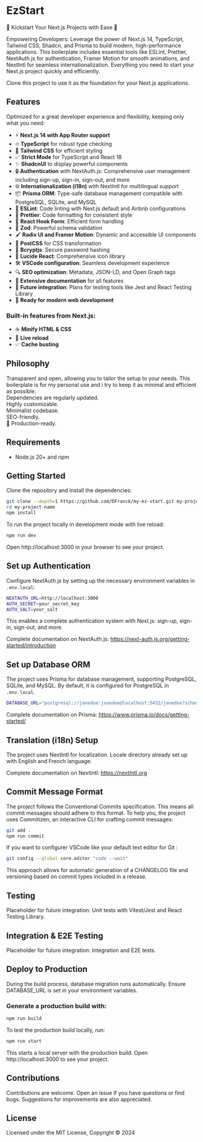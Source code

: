 # EzStart

🌟 Kickstart Your Next.js Projects with Ease 🌟

Empowering Developers: Leverage the power of Next.js 14, TypeScript, Tailwind CSS, Shadcn, and Prisma to build modern, high-performance applications. This boilerplate includes essential tools like ESLint, Prettier, NextAuth.js for authentication, Framer Motion for smooth animations, and NextIntl for seamless internationalization. Everything you need to start your Next.js project quickly and efficiently.

Clone this project to use it as the foundation for your Next.js applications.

## Features

Optimized for a great developer experience and flexibility, keeping only what you need:

- ⚡ **Next.js 14 with App Router support**
- 🔥 **TypeScript** for robust type checking
- 💎 **Tailwind CSS** for efficient styling
- ✅ **Strict Mode** for TypeScript and React 18
- ✨ **ShadcnUI** to display powerful components
- 🔒 **Authentication** with NextAuth.js: Comprehensive user management including sign-up, sign-in, sign-out, and more
- 🌐 **Internationalization (i18n)** with NextIntl for multilingual support
- 📦 **Prisma ORM**: Type-safe database management compatible with PostgreSQL, SQLite, and MySQL
- 📏 **ESLint**: Code linting with Next.js default and Airbnb configurations
- 💖 **Prettier**: Code formatting for consistent style
- 🔀 **React Hook Form**: Efficient form handling
- 🔴 **Zod**: Powerful schema validation
- 🖌️ **Radix UI and Framer Motion**: Dynamic and accessible UI components
- 🔧 **PostCSS** for CSS transformation
- 🔑 **Bcryptjs**: Secure password hashing
- 🎨 **Lucide React**: Comprehensive icon library
- 🛠️ **VSCode configuration**: Seamless development experience
- 🔍 **SEO optimization**: Metadata, JSON-LD, and Open Graph tags
- 📜 **Extensive documentation** for all features
- 🔄 **Future integration**: Plans for testing tools like Jest and React Testing Library
- 🚀 **Ready for modern web development**

### Built-in features from Next.js:

- ☕ **Minify HTML & CSS**
- 💨 **Live reload**
- ✅ **Cache busting**

## Philosophy

Transparent and open, allowing you to tailor the setup to your needs.
This boilerplate is for my personal use and i try to keep it as minimal and efficient as possible.  
Dependencies are regularly updated.  
Highly customizable.  
Minimalist codebase.  
SEO-friendly.  
🚀 Production-ready.

## Requirements

- Node.js 20+ and npm

## Getting Started

Clone the repository and install the dependencies:

```bash
git clone --depth=1 https://github.com/DFranck/my-ez-start.git my-project-name
cd my-project-name
npm install
```

To run the project locally in development mode with live reload:

```bash
npm run dev
```

Open http://localhost:3000 in your browser to see your project.

## Set up Authentication

Configure NextAuth.js by setting up the necessary environment variables in `.env.local`:

```bash
NEXTAUTH_URL=http://localhost:3000
AUTH_SECRET=your_secret_key
AUTH_SALT=your_salt
```

This enables a complete authentication system with Next.js: sign-up, sign-in, sign-out, and more.

Complete documentation on NextAuth.js: https://next-auth.js.org/getting-started/introduction

## Set up Database ORM

The project uses Prisma for database management, supporting PostgreSQL, SQLite, and MySQL. By default, it is configured for PostgreSQL in `.env.local`.

```bash
DATABASE_URL="postgresql://janedoe:janedoe@localhost:5432/janedoe?schema=hello-prisma"
```

Complete documentation on Prisma: https://www.prisma.io/docs/getting-started/

## Translation (i18n) Setup

The project uses NextIntl for localization. Locale directory already set up with English and French language.

Complete documentation on NextIntl: https://nextIntl.org

## Commit Message Format

The project follows the Conventional Commits specification. This means all commit messages should adhere to this format. To help you, the project uses Commitizen, an interactive CLI for crafting commit messages:

```bash
git add .
npm run commit
```

If you want to configurer VSCode like your default text editor for Git :

```bash
git config --global core.editor "code --wait"
```

This approach allows for automatic generation of a CHANGELOG file and versioning based on commit types included in a release.

## Testing

Placeholder for future integration: Unit tests with Vitest/Jest and React Testing Library.

## Integration & E2E Testing

Placeholder for future integration: Integration and E2E tests.

## Deploy to Production

During the build process, database migration runs automatically. Ensure DATABASE_URL is set in your environment variables.

### Generate a production build with:

```bash
npm run build
```

To test the production build locally, run:

```bash
npm run start
```

This starts a local server with the production build. Open http://localhost:3000 to see your project.

## Contributions

Contributions are welcome. Open an issue if you have questions or find bugs. Suggestions for improvements are also appreciated.

## License

Licensed under the MIT License, Copyright © 2024
